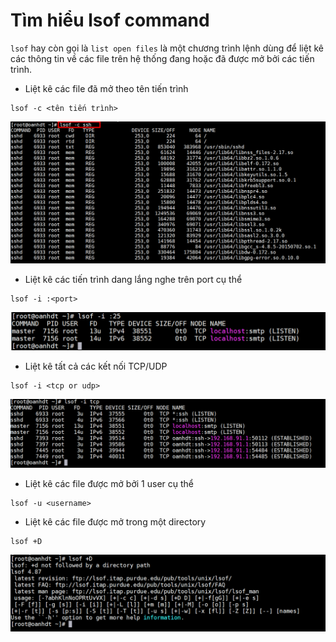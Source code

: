 # Tìm hiểu lsof command


`lsof` hay còn gọi là `list open files` là một chương trình lệnh dùng để liệt kê các thông tin về các file trên hệ thống đang hoặc đã được mở bởi các tiến trình.



- Liệt kê các file đã mở theo tên tiến trình

```
lsof -c <tên tiến trình>
```

![](../images/lsof/-c.png)

- Liệt kê các tiến trình dang lắng nghe trên port cụ thể

```
lsof -i :<port>
```

![](../images/lsof/-i.png)

- Liệt kê tất cả các kết nối TCP/UDP

```
lsof -i <tcp or udp>

```

![](../images/lsof/tcp.png)

- Liệt kê các file được mở bởi 1 user cụ thể 

```
lsof -u <username>
```

- Liệt kê các file được mở trong một directory 

```
lsof +D 
```

![](../images/lsof/+D.png)

